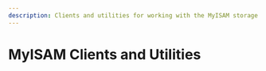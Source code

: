 ```yaml
---
description: Clients and utilities for working with the MyISAM storage engine
---
```


# MyISAM Clients and Utilities

